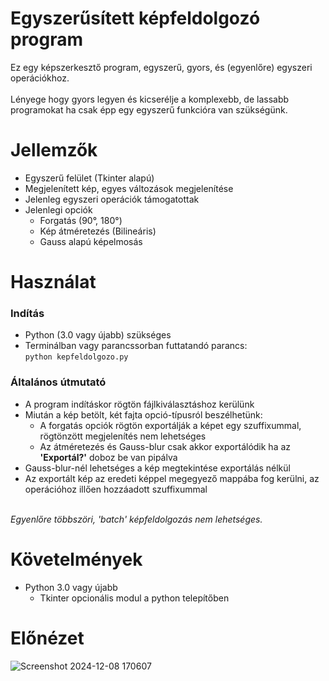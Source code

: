 # Egyszerűsített képfeldolgozó program<br>
Ez egy képszerkesztő program, egyszerű, gyors, és (egyenlőre) egyszeri operációkhoz.<br><br> Lényege hogy gyors legyen és kicserélje a komplexebb, de lassabb programokat ha csak épp egy egyszerű funkcióra van szükségünk.

# Jellemzők
- Egyszerű felület (Tkinter alapú)
- Megjelenített kép, egyes változások megjelenítése
- Jelenleg egyszeri operációk támogatottak
- Jelenlegi opciók
  - Forgatás (90°, 180°)
  - Kép átméretezés (Bilineáris)
  - Gauss alapú képelmosás

# Használat
### Indítás
- Python (3.0 vagy újabb) szükséges
- Terminálban vagy parancssorban futtatandó parancs:
    <br>`python kepfeldolgozo.py`
### Általános útmutató  
- A program indításkor rögtön fájlkiválasztáshoz kerülünk
- Miután a kép betölt, két fajta opció-típusról beszélhetünk:
  - A forgatás opciók rögtön exportálják a képet egy szuffixummal, rögtönzött megjelenítés nem lehetséges
  - Az átméretezés és Gauss-blur csak akkor exportálódik ha az **'Exportál?'** doboz be van pipálva
- Gauss-blur-nél lehetséges a kép megtekintése exportálás nélkül
- Az exportált kép az eredeti képpel megegyező mappába fog kerülni, az operációhoz illően hozzáadott szuffixummal

<br>*Egyenlőre többszöri, 'batch' képfeldolgozás nem lehetséges.*

# Követelmények
- Python 3.0 vagy újabb
  -   Tkinter opcionális modul a python telepítőben
# Előnézet
![Screenshot 2024-12-08 170607](https://github.com/user-attachments/assets/8670eb6f-44ec-4011-822f-d3a22aed8fe3)
